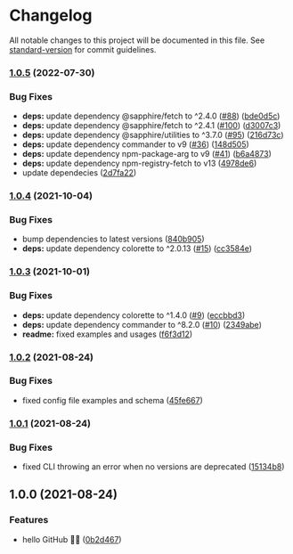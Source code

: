 # Changelog

All notable changes to this project will be documented in this file. See [standard-version](https://github.com/conventional-changelog/standard-version) for commit guidelines.

### [1.0.5](https://github.com/favware/npm-deprecate/compare/v1.0.4...v1.0.5) (2022-07-30)

### Bug Fixes

-   **deps:** update dependency @sapphire/fetch to ^2.4.0 ([#88](https://github.com/favware/npm-deprecate/issues/88)) ([bde0d5c](https://github.com/favware/npm-deprecate/commit/bde0d5c1f2dd3cc5cb22207986a2a721779591a3))
-   **deps:** update dependency @sapphire/fetch to ^2.4.1 ([#100](https://github.com/favware/npm-deprecate/issues/100)) ([d3007c3](https://github.com/favware/npm-deprecate/commit/d3007c30b2996ccf5b3355758e2c326263188ab4))
-   **deps:** update dependency @sapphire/utilities to ^3.7.0 ([#95](https://github.com/favware/npm-deprecate/issues/95)) ([216d73c](https://github.com/favware/npm-deprecate/commit/216d73cd8a0adc41a277c23f12b1af94d0118167))
-   **deps:** update dependency commander to v9 ([#36](https://github.com/favware/npm-deprecate/issues/36)) ([148d505](https://github.com/favware/npm-deprecate/commit/148d50510895cda2f337dcfa2ddc7d73fe86fcbd))
-   **deps:** update dependency npm-package-arg to v9 ([#41](https://github.com/favware/npm-deprecate/issues/41)) ([b6a4873](https://github.com/favware/npm-deprecate/commit/b6a48733d2cdbada621564f4165815fff40d6a03))
-   **deps:** update dependency npm-registry-fetch to v13 ([4978de6](https://github.com/favware/npm-deprecate/commit/4978de676c36de4efbf00b6b0d2df957fe081d15))
-   update dependecies ([2d7fa22](https://github.com/favware/npm-deprecate/commit/2d7fa223bb6cf02ba11107b295a423d256b97308))

### [1.0.4](https://github.com/favware/npm-deprecate/compare/v1.0.3...v1.0.4) (2021-10-04)

### Bug Fixes

-   bump dependencies to latest versions ([840b905](https://github.com/favware/npm-deprecate/commit/840b905979eb0ce84b659e3dfb73d197dd2ed34e))
-   **deps:** update dependency colorette to ^2.0.13 ([#15](https://github.com/favware/npm-deprecate/issues/15)) ([cc3584e](https://github.com/favware/npm-deprecate/commit/cc3584e7ff44c1f8ade2c8aec8edb03c2dc93f33))

### [1.0.3](https://github.com/favware/npm-deprecate/compare/v1.0.2...v1.0.3) (2021-10-01)

### Bug Fixes

-   **deps:** update dependency colorette to ^1.4.0 ([#9](https://github.com/favware/npm-deprecate/issues/9)) ([eccbbd3](https://github.com/favware/npm-deprecate/commit/eccbbd32f5aa7409323a69f6790559bde1da57b0))
-   **deps:** update dependency commander to ^8.2.0 ([#10](https://github.com/favware/npm-deprecate/issues/10)) ([2349abe](https://github.com/favware/npm-deprecate/commit/2349abec81b7d0793a379155c8ecfd0ffc56adee))
-   **readme:** fixed examples and usages ([f6f3d12](https://github.com/favware/npm-deprecate/commit/f6f3d1242f35e8979dfb2f01841b820dbb531d1c))

### [1.0.2](https://github.com/favware/npm-deprecate/compare/v1.0.1...v1.0.2) (2021-08-24)

### Bug Fixes

-   fixed config file examples and schema ([45fe667](https://github.com/favware/npm-deprecate/commit/45fe66760205c715fa3d2f24b46bb2b3031e06d4))

### [1.0.1](https://github.com/favware/npm-deprecate/compare/v1.0.0...v1.0.1) (2021-08-24)

### Bug Fixes

-   fixed CLI throwing an error when no versions are deprecated ([15134b8](https://github.com/favware/npm-deprecate/commit/15134b8f116219a33898bde89fdcd9d68a1cc85d))

## 1.0.0 (2021-08-24)

### Features

-   hello GitHub 🎉🎉 ([0b2d467](https://github.com/favware/npm-deprecate/commit/0b2d467a35d77c25c3fa2a67d4f0f89e150c73e2))
